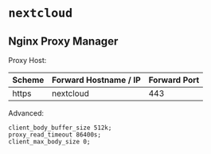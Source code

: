 # `nextcloud`

## Nginx Proxy Manager

Proxy Host:

| Scheme | Forward Hostname / IP | Forward Port |
|--------|-----------------------|--------------|
| https  | nextcloud             | 443          |

Advanced:

```plain
client_body_buffer_size 512k;
proxy_read_timeout 86400s;
client_max_body_size 0;
```
